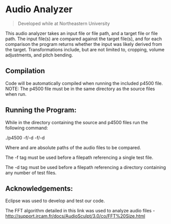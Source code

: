 # Audio Analyzer
> Developed while at Northeastern University

This audio analyzer takes an input file or file path, and a target file or file path. The input file(s) are compared against the target file(s), and for each comparison the program returns whether the input was likely derived from the target. Transformations include, but are not limited to, cropping, volume adjustments, and pitch bending.

## Compilation
Code will be automatically compiled when running the included p4500 file.
NOTE: The p4500 file must be in the same directory as the source files when run.


## Running the Program:
While in the directory containing the source and p4500 files
run the following command:

./p4500 -f/-d <filepath1> -f/-d <filepath2>

Where <filepath1> and <filepath2> are absolute paths of the audio files to be
compared.

The -f tag must be used before a filepath referencing a single test
file.

The -d tag must be used before a filepath referencing a directory
containing any number of test files.


## Acknowledgements:
Eclipse was used to develop and test our code.

The FFT algorithm detailed in this link was used to analyze audio files -
  http://support.ircam.fr/docs/AudioSculpt/3.0/co/FFT%20Size.html
